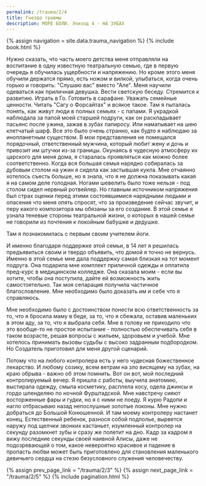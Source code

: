 ```yaml
---
permalink: /trauma/2/4
title: Гнездо травмы
description: МОРЕ БОЛИ. Эпизод 4 - НА ЗУБАХ
---
```

{% assign navigation  = site.data.trauma_navigation %}
{% include book.html %}

Нужно сказать, что часть моего детства меня отправляли на воспитание в одну известную театральную семью, где в первую очередь я обучилась ущербности и напряжению.
Но кроме этого меня обучили держатся прямо, есть ножом и вилкой, улыбаться, когда очень горько и говорить: "Слушаю вас" вместо "Але". Меня научили одеваться как приличная девушка.
Вести светскую беседу.
Стремится к развитию.
Играть в Го.
Готовить в сарафане.
Уважать семейные ценности.
Читать "Сагу о Форсайтах" и всякое такое.
Там я пыталась понять, как живут люди в полных семьях - с папами.
Я украдкой наблюдала за папой моей старшей подруги, как он раскладывает пасьянс после ужина, зажав в зубах папиросу.
Или наматывает на шею клетчатый шарф.
Все это было очень странно, как будто я наблюдаю за инопланетным существом.
В мои представления не помещался порядочный, ответственный мужчина, который любит жену и дочь и привозит им штучки из-за границы.
Окунаясь в чудесную атмосферу их царского для меня дома, я старалась проявляться как можно более соответственно.
Когда вся большая семья нарядно собиралась за дубовым столом на ужин я сидела как застывшая кукла.
Мне отчаянно хотелось съесть больше, но я знала, что я не должна показывать какая я на самом деле голодная.
Ногами шевелить было тоже нельзя - под столом сидел нервный ротвейлер.
Но главным источником напряжения был страх оценки перед этими состоявшимися нарядными людьми и опасения что меня опять спросят, что за произведение сейчас звучит, и перу какого композитора мы обязаны за его создание.
В этой семье я узнала теневые стороны театральной жизни, о которых в нашей семье не говорили из почтения к покойным бабушке и дедушке.

Там я познакомилась с первым своим учителем йоги.

И именно благодаря поддержке этой семьи, в 14 лет я решилась предъявиться своим и твердо объявить, что домой я точно не вернусь.
Именно в этой семье мне дала поддержку самая близкая на тот момент подруга. Она подарила мне комплект приличной одежды и оплатила пред-курс в медицинском колледже. Она сказала моим - если вы хотите, чтобы она поступила, дайте ей возможность жить самостоятельно.
Так моя сепарация получила частичное благословление. Мне необходимо было доказать им и себе что я справляюсь.

Мне необходимо было с достоинством понести всю ответственность за то, что я бросила маму в беде, за то, что я сбежала, оставив маленьких в этом аду, за то, что я выбрала себя.
Мне в голову не приходило что это вообще-то не простое испытание - полностью обеспечивать себя в таком возрасте, решая вопросы с жильем, здоровьем и учебой.
Мне хотелось принимать вызовы судьбы с высоко задранным подбородком. Но Создатель приготовил для меня другой сценарий.

Потому что на любого контролера есть у него чудесная божественное лекарство.
И любому созику, всем ветрам на зло висящему на зубах, на краю обрыва - важно об этом помнить.
Вот он вот, мой последний контролируемый вечер.
Я пришла с работы, выучила анатомию, выстирала одежду, смыла косметику, расплела косу, одела джинсы и гордо шпенделяю по ночной Фурштадской.
Мне навстречу сияют восторженные фары и гудки, но я с ними не поеду.
Я курю Радопи и нагло отбрасываю назад непослушные золотые локоны.
Мне нужно добраться до Большой Конюшенной.
И там моему контролеру настанет конец.
Естественный ребенок, разнося собой подполье, вырвется наружу под щелчки звонких кастаньет, изумленный контролер на секунду разомкнет зубы и сразу же полетит на дно.
Кадр за кадром я вижу последние секунды своей наивной Алисы, даже не подозревающей о том, какое невероятно красивое и падение в пропасть любви может быть приготовлено для становления маленького девичьего сердца на стезю безусловного служения человечеству.

{% assign prev_page_link = "/trauma/2/3" %}
{% assign next_page_link = "/trauma/2/5" %}
{% include pagination.html %}